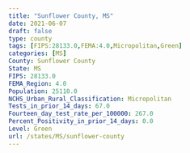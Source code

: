 ```yaml
---
title: "Sunflower County, MS"
date: 2021-06-07
draft: false
type: county
tags: [FIPS:28133.0,FEMA:4.0,Micropolitan,Green]
categories: [MS]
County: Sunflower County
State: MS
FIPS: 28133.0
FEMA_Region: 4.0
Population: 25110.0
NCHS_Urban_Rural_Classification: Micropolitan
Tests_in_prior_14_days: 67.0
Fourteen_day_test_rate_per_100000: 267.0
Percent_Positivity_in_prior_14_days: 0.0
Level: Green
url: /states/MS/sunflower-county
---
```



